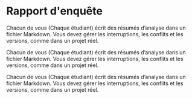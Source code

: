 # Rapport d'enquête

Chacun de vous (Chaque étudiant) écrit des résumés d’analyse dans un fichier Markdown. Vous devez gérer les interruptions, les conflits et les versions, comme dans un projet réel.

Chacun de vous (Chaque étudiant) écrit des résumés d’analyse dans un fichier Markdown. Vous devez gérer les interruptions, les conflits et les versions, comme dans un projet réel.

Chacun de vous (Chaque étudiant) écrit des résumés d’analyse dans un fichier Markdown. Vous devez gérer les interruptions, les conflits et les versions, comme dans un projet réel.
